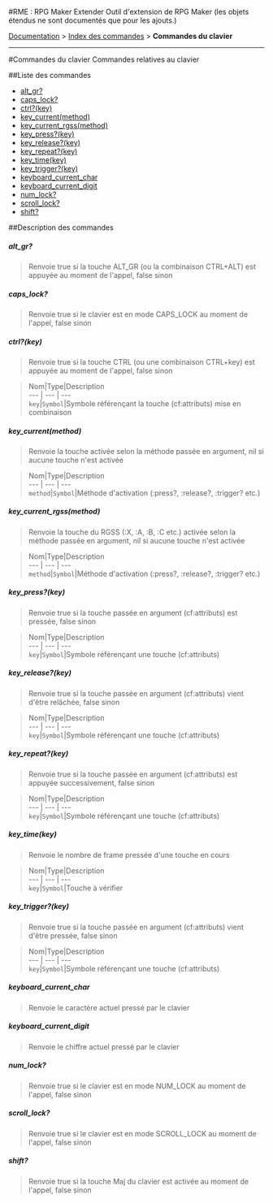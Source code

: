 #RME : RPG Maker Extender
Outil d'extension de RPG Maker
    (les objets étendus ne sont documentés que pour les ajouts.)

[Documentation](README.md) > [Index des commandes](__command_list.md) > **Commandes du clavier**  
- - -  
#Commandes du clavier
Commandes relatives au clavier

##Liste des commandes
*    [alt_gr?](#alt_gr)
*    [caps_lock?](#caps_lock)
*    [ctrl?(key)](#ctrlkey)
*    [key_current(method)](#key_currentmethod)
*    [key_current_rgss(method)](#key_current_rgssmethod)
*    [key_press?(key)](#key_presskey)
*    [key_release?(key)](#key_releasekey)
*    [key_repeat?(key)](#key_repeatkey)
*    [key_time(key)](#key_timekey)
*    [key_trigger?(key)](#key_triggerkey)
*    [keyboard_current_char](#keyboard_current_char)
*    [keyboard_current_digit](#keyboard_current_digit)
*    [num_lock?](#num_lock)
*    [scroll_lock?](#scroll_lock)
*    [shift?](#shift)


##Description des commandes
##### alt_gr?

> Renvoie true si la touche ALT_GR (ou la combinaison CTRL+ALT) est appuyée au moment de l'appel, false sinon

  
> 

##### caps_lock?

> Renvoie true si le clavier est en mode CAPS_LOCK au moment de l'appel, false sinon

  
> 

##### ctrl?(key)

> Renvoie true si la touche CTRL (ou une combinaison CTRL+key) est appuyée au moment de l'appel, false sinon

  
> Nom|Type|Description  
--- | --- | ---  
`key`|`Symbol`|Symbole référençant la touche (cf:attributs) mise en combinaison  


##### key_current(method)

> Renvoie la touche activée selon la méthode passée en argument, nil si aucune touche n'est activée

  
> Nom|Type|Description  
--- | --- | ---  
`method`|`Symbol`|Méthode d'activation (:press?, :release?, :trigger? etc.)  


##### key_current_rgss(method)

> Renvoie la touche du RGSS (:X, :A, :B, :C etc.) activée selon la méthode passée en argument, nil si aucune touche n'est activée

  
> Nom|Type|Description  
--- | --- | ---  
`method`|`Symbol`|Méthode d'activation (:press?, :release?, :trigger? etc.)  


##### key_press?(key)

> Renvoie true si la touche passée en argument (cf:attributs) est pressée, false sinon

  
> Nom|Type|Description  
--- | --- | ---  
`key`|`Symbol`|Symbole référençant une touche (cf:attributs)  


##### key_release?(key)

> Renvoie true si la touche passée en argument (cf:attributs) vient d'être relâchée, false sinon

  
> Nom|Type|Description  
--- | --- | ---  
`key`|`Symbol`|Symbole référençant une touche (cf:attributs)  


##### key_repeat?(key)

> Renvoie true si la touche passée en argument (cf:attributs) est appuyée successivement, false sinon

  
> Nom|Type|Description  
--- | --- | ---  
`key`|`Symbol`|Symbole référençant une touche (cf:attributs)  


##### key_time(key)

> Renvoie le nombre de frame pressée d'une touche en cours

  
> Nom|Type|Description  
--- | --- | ---  
`key`|`Symbol`|Touche à vérifier  


##### key_trigger?(key)

> Renvoie true si la touche passée en argument (cf:attributs) vient d'être pressée, false sinon

  
> Nom|Type|Description  
--- | --- | ---  
`key`|`Symbol`|Symbole référençant une touche (cf:attributs)  


##### keyboard_current_char

> Renvoie le caractère actuel pressé par le clavier

  
> 

##### keyboard_current_digit

> Renvoie le chiffre actuel pressé par le clavier

  
> 

##### num_lock?

> Renvoie true si le clavier est en mode NUM_LOCK au moment de l'appel, false sinon

  
> 

##### scroll_lock?

> Renvoie true si le clavier est en mode SCROLL_LOCK au moment de l'appel, false sinon

  
> 

##### shift?

> Renvoie true si la touche Maj du clavier est activée au moment de l'appel, false sinon

  
> 

